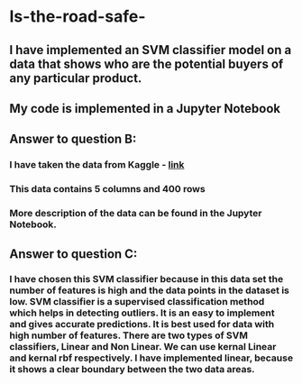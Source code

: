 # Is-the-road-safe-


## I have implemented an SVM classifier model on a data that shows who are the potential buyers of any particular product.
## My code is implemented in a Jupyter Notebook

## Answer to question B:
### I have taken the data from Kaggle - [link](https://www.kaggle.com/datasets/rakeshrau/social-network-ads)
### This data contains 5 columns and 400 rows
### More description of the data can be found in the Jupyter Notebook.


## Answer to question C:
### I have chosen this SVM classifier because in this data set the number of features is high and the data points in the dataset is low. SVM classifier is a supervised classification method which helps in detecting outliers. It is an easy to implement and gives accurate predictions. It is best used for data with high number of features. There are two types of SVM classifiers, Linear and Non Linear. We can use kernal Linear and kernal rbf respectively. I have implemented linear, because it shows a clear boundary between the two data areas. 
